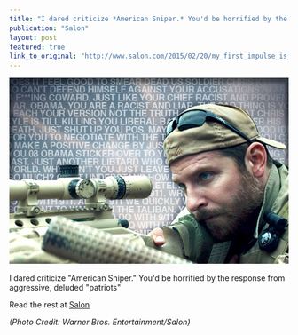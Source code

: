 ```yaml
---
title: "I dared criticize *American Sniper.* You'd be horrified by the response from aggressive, deluded “patriots”"
publication: "Salon"
layout: post
featured: true
link_to_original: "http://www.salon.com/2015/02/20/my_first_impulse_is_to_call_you_a_dumb_obama_ass_licking_ct_american_sniper_fans_tell_me_off"
---
```

![](/assets/img/american_sniper.jpg)

I dared criticize "American Sniper." You'd be horrified by the response from aggressive, deluded "patriots"

Read the rest at [Salon](http://www.salon.com/2015/02/20/my_first_impulse_is_to_call_you_a_dumb_obama_ass_licking_ct_american_sniper_fans_tell_me_off/)

_(Photo Credit: Warner Bros. Entertainment/Salon)_
